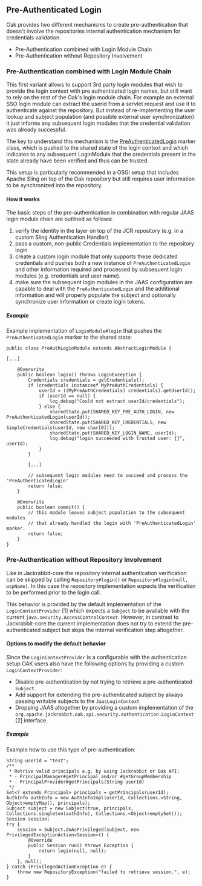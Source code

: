 <!--
   Licensed to the Apache Software Foundation (ASF) under one or more
   contributor license agreements.  See the NOTICE file distributed with
   this work for additional information regarding copyright ownership.
   The ASF licenses this file to You under the Apache License, Version 2.0
   (the "License"); you may not use this file except in compliance with
   the License.  You may obtain a copy of the License at

       http://www.apache.org/licenses/LICENSE-2.0

   Unless required by applicable law or agreed to in writing, software
   distributed under the License is distributed on an "AS IS" BASIS,
   WITHOUT WARRANTIES OR CONDITIONS OF ANY KIND, either express or implied.
   See the License for the specific language governing permissions and
   limitations under the License.
-->

Pre-Authenticated Login
--------------------------------------------------------------------------------

Oak provides two different mechanisms to create pre-authentication that doesn't
involve the repositories internal authentication mechanism for credentials
validation.

- Pre-Authentication combined with Login Module Chain
- Pre-Authentication without Repository Involvement


### Pre-Authentication combined with Login Module Chain

This first variant allows to support 3rd party login modules that wish to provide
the login context with pre authenticated login names, but still want to rely on
the rest of the Oak's login module chain. For example an external SSO login module
can extract the userid from a servlet request and use it to authenticate against
the repository. But instead of re-implementing the user lookup and subject
population (and possible external user synchronization) it just informs any
subsequent login modules that the credential validation was already successful.

The key to understand this mechanism is the [PreAuthenticatedLogin] marker class,
which is pushed to the shared state of the login context and which indicates
to any subsequent LoginModule that the credentials present in the state already
have been verified and thus can be trusted.

This setup is particularly recommended in a OSGi setup that includes Apache Sling
on top of the Oak repository but still requires user information to be synchronized
into the repository.

#### How it works

The basic steps of the pre-authentication in combination with regular JAAS login
module chain are outlined as follows:

1. verify the identity in the layer on top of the JCR repository (e.g. in a custom Sling Authentication Handler)
2. pass a custom, non-public Credentials implementation to the repository login
3. create a custom login module that only supports these dedicated credentials and
   pushes both a new instance of `PreAuthenticatedLogin` and other information
   required and processed by subsequent login modules (e.g. credentials and
   user name).
4. make sure the subsequent login modules in the JAAS configuration are capable
   to deal with the `PreAuthenticatedLogin` and the additional information and
   will properly populate the subject and optionally synchronize user information
   or create login tokens.

##### Example

Example implementation of `LoginModule#login` that pushes the `PreAuthenticatedLogin`
marker to the shared state:

    public class PreAuthLoginModule extends AbstractLoginModule {

    [...]

        @Overwrite
        public boolean login() throws LoginException {
            Credentials credentials = getCredentials();
            if (credentials instanceof MyPreAuthCredentials) {
                userId = ((MyPreAuthCredentials) credentials).getUserId();
                if (userId == null) {
                    log.debug("Could not extract userId/credentials");
                } else {
                    sharedState.put(SHARED_KEY_PRE_AUTH_LOGIN, new PreAuthenticatedLogin(userId));
                    sharedState.put(SHARED_KEY_CREDENTIALS, new SimpleCredentials(userId, new char[0]));
                    sharedState.put(SHARED_KEY_LOGIN_NAME, userId);
                    log.debug("login succeeded with trusted user: {}", userId);
                }
            }

            [...]
            
            // subsequent login modules need to succeed and process the 'PreAuthenticatedLogin'
            return false;
        }
        
        @Overwrite
        public boolean commit() {
            // this module leaves subject population to the subsequent modules 
            // that already handled the login with 'PreAuthenticatedLogin' marker.
            return false;
        }
    }

### Pre-Authentication without Repository Involvement

Like in Jackrabbit-core the repository internal authentication verification can
be skipped by calling `Repository#login()` or `Repository#login(null, wspName)`.
In this case the repository implementation expects the verification to be performed
prior to the login call.

This behavior is provided by the default implementation of the `LoginContextProvider` [1]
which expects a `Subject` to be available with the current `java.security.AccessControlContext`.
However, in contrast to Jackrabbit-core the current implementation does not try
to extend the pre-authenticated subject but skips the internal verification step altogether.

#### Options to modify the default behavior

Since the `LoginContextProvider` is a configurable with the authentication setup
OAK users also have the following options by providing a custom `LoginContextProvider`:

- Disable pre-authentication by not trying to retrieve a pre-authenticated `Subject`.
- Add support for extending the pre-authenticated subject by always passing writable subjects to the `JaasLoginContext`
- Dropping JAAS altogether by providing a custom implementation of the
  `org.apache.jackrabbit.oak.spi.security.authentication.LoginContext` [2] interface.

##### Example

Example how to use this type of pre-authentication:

    String userId = "test";
    /**
     * Retrive valid principals e.g. by using Jackrabbit or Oak API:
     * - PrincipalManager#getPrincipal and/or #getGroupMembership
     * - PrincipalProvider#getPrincipals(String userId)
     */
    Set<? extends Principal> principals = getPrincipals(userId);
    AuthInfo authInfo = new AuthInfoImpl(userId, Collections.<String, Object>emptyMap(), principals);
    Subject subject = new Subject(true, principals, Collections.singleton(authInfo), Collections.<Object>emptySet());
    Session session;
    try {
        session = Subject.doAsPrivileged(subject, new PrivilegedExceptionAction<Session>() {
            @Override
            public Session run() throws Exception {
                return login(null, null);
            }
        }, null);
    } catch (PrivilegedActionException e) {
        throw new RepositoryException("failed to retrieve session.", e);
    }

<!-- references -->
[PreAuthenticatedLogin]: /oak/docs/apidocs/org/apache/jackrabbit/oak/spi/security/authentication/PreAuthenticatedLogin.html

